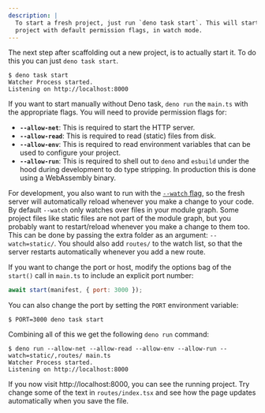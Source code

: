 ```yaml
---
description: |
  To start a fresh project, just run `deno task start`. This will start the
  project with default permission flags, in watch mode.
---
```


The next step after scaffolding out a new project, is to actually start it. To
do this you can just `deno task start`.

```
$ deno task start
Watcher Process started.
Listening on http://localhost:8000
```

If you want to start manually without Deno task, `deno run` the `main.ts` with
the appropriate flags. You will need to provide permission flags for:

- **`--allow-net`**: This is required to start the HTTP server.
- **`--allow-read`**: This is required to read (static) files from disk.
- **`--allow-env`**: This is required to read environment variables that can be
  used to configure your project.
- **`--allow-run`**: This is required to shell out to `deno` and `esbuild` under
  the hood during development to do type stripping. In production this is done
  using a WebAssembly binary.

For development, you also want to run with the [`--watch` flag][--watch], so the
fresh server will automatically reload whenever you make a change to your code.
By default `--watch` only watches over files in your module graph. Some project
files like static files are not part of the module graph, but you probably want
to restart/reload whenever you make a change to them too. This can be done by
passing the extra folder as an argument: `--watch=static/`. You should also add
`routes/` to the watch list, so that the server restarts automatically whenever
you add a new route.

If you want to change the port or host, modify the options bag of the `start()`
call in `main.ts` to include an explicit port number:

```js
await start(manifest, { port: 3000 });
```

You can also change the port by setting the `PORT` environment variable:

```
$ PORT=3000 deno task start
```

Combining all of this we get the following `deno run` command:

```
$ deno run --allow-net --allow-read --allow-env --allow-run --watch=static/,routes/ main.ts
Watcher Process started.
Listening on http://localhost:8000
```

If you now visit http://localhost:8000, you can see the running project. Try
change some of the text in `routes/index.tsx` and see how the page updates
automatically when you save the file.

[--watch]: https://deno.land/manual/getting_started/command_line_interface#watch-mode
